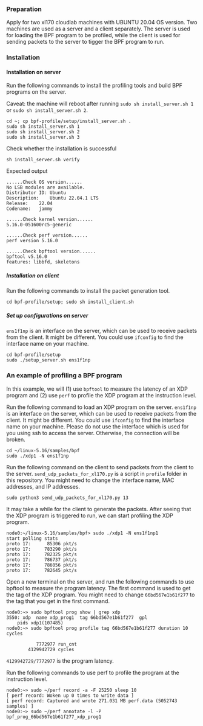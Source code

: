 ### Preparation
Apply for two xl170 cloudlab machines with UBUNTU 20.04 OS version. Two machines are used as a server and a client 
separately. The server is used for loading the BPF program to be profiled, while the client is used for sending 
packets to the server to tigger the BPF program to run. 

### Installation

#### Installation on server
Run the following commands to install the profiling tools and build BPF programs on the server.

Caveat: the machine will reboot after running `sudo sh install_server.sh 1` or `sudo sh install_server.sh 2`.
```
cd ~; cp bpf-profile/setup/install_server.sh .
sudo sh install_server.sh 1
sudo sh install_server.sh 2
sudo sh install_server.sh 3
```

Check whether the installation is successful

```
sh install_server.sh verify
```
Expected output
```
......Check OS version......
No LSB modules are available.
Distributor ID:	Ubuntu
Description:	Ubuntu 22.04.1 LTS
Release:	22.04
Codename:	jammy

......Check kernel version......
5.16.0-051600rc5-generic

......Check perf version......
perf version 5.16.0

......Check bpftool version......
bpftool v5.16.0
features: libbfd, skeletons
```

##### Installation on client
Run the following commands to install the packet generation tool.
```
cd bpf-profile/setup; sudo sh install_client.sh
```

##### Set up configurations on server
`ens1f1np` is an interface on the server, which can be used to receive packets from the client. It might be different. You could use `ifconfig` to find the interface name on your machine.

````
cd bpf-profile/setup
sudo ./setup_server.sh ens1f1np
````

### An example of profiling a BPF program
In this example, we will (1) use `bpftool` to measure the latency of an XDP program and (2) use `perf` to profile the XDP program at the instruction level.

Run the following command to load an XDP program on the server. `ens1f1np` is an interface on the server, which can be used to receive packets from the client. It might be different. You could use `ifconfig` to find the interface name on your machine. Please do not use the interface which is used for you using ssh to access the server. Otherwise, the connection will be broken.
```
cd ~/linux-5.16/samples/bpf
sudo ./xdp1 -N ens1f1np
```

Run the following command on the client to send packets from the client to the server. `send_udp_packets_for_xl170.py` is a script in `profile` folder in this repository. You might need to change the interface name, MAC addresses, and IP addresses.
```
sudo python3 send_udp_packets_for_xl170.py 13
```
It may take a while for the client to generate the packets. After seeing that the XDP program is triggered to run, we can 
start profiling the XDP program.
```
node0:~/linux-5.16/samples/bpf> sudo ./xdp1 -N ens1f1np1
start polling stats
proto 17:      85306 pkt/s
proto 17:     783290 pkt/s
proto 17:     782325 pkt/s
proto 17:     786737 pkt/s
proto 17:     786056 pkt/s
proto 17:     782645 pkt/s
```

Open a new terminal on the server, and run the following commands to use bpftool to measure the program latency.
The first command is used to get the tag of the XDP program. You might need to change `66bd567e1b61f277` to the tag
that you get in the first command.

```
node0:~> sudo bpftool prog show | grep xdp
3550: xdp  name xdp_prog1  tag 66bd567e1b61f277  gpl
	pids xdp1(107485)
node0:~> sudo bpftool prog profile tag 66bd567e1b61f277 duration 10 cycles

           7772977 run_cnt             
        4129942729 cycles
```
`4129942729/7772977` is the program latency.


Run the following commands to use perf to profile the program at the instruction level.
```
node0:~> sudo ~/perf record -a -F 25250 sleep 10
[ perf record: Woken up 0 times to write data ]
[ perf record: Captured and wrote 271.031 MB perf.data (5052743 samples) ]
node0:~> sudo ~/perf annotate -l -P bpf_prog_66bd567e1b61f277_xdp_prog1
```
